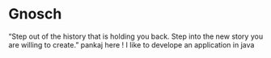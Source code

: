# Gnosch
“Step out of the history that is holding you back. Step into the new story you are willing to create.”
pankaj here ! I like to develope an application in java
